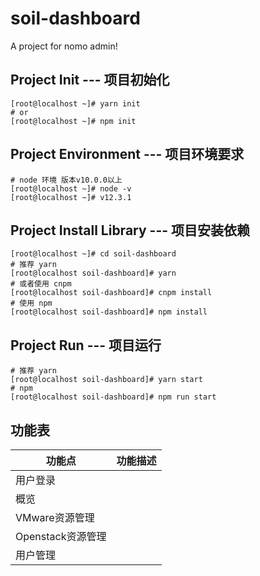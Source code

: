 # soil-dashboard
A project for nomo admin!

## Project Init --- 项目初始化

```shell
[root@localhost ~]# yarn init
# or 
[root@localhost ~]# npm init
```

## Project Environment --- 项目环境要求
```shell
# node 环境 版本v10.0.0以上
[root@localhost ~]# node -v
[root@localhost ~]# v12.3.1
```

## Project Install Library --- 项目安装依赖

```shell
[root@localhost ~]# cd soil-dashboard
# 推荐 yarn
[root@localhost soil-dashboard]# yarn 
# 或者使用 cnpm
[root@localhost soil-dashboard]# cnpm install
# 使用 npm
[root@localhost soil-dashboard]# npm install
```

## Project Run --- 项目运行

```shell
# 推荐 yarn
[root@localhost soil-dashboard]# yarn start
# npm
[root@localhost soil-dashboard]# npm run start
```


## 功能表

| 功能点 | 功能描述 |
| --- | --- |
| 用户登录 | |
| 概览 | |
| VMware资源管理 | |
| Openstack资源管理 | |
| 用户管理 | |



